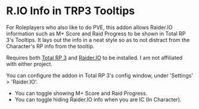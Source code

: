# R.IO Info in TRP3 Tooltips

For Roleplayers who also like to do PVE, this addon allows Raider.IO information such as M+ Score and Raid Progress to be shown in Total RP 3's Tooltips.
It lays out the info in a neat style so as to not distract from the Character's RP info from the tooltip.

Requires both [Total RP 3](https://github.com/Total-RP/Total-RP-3) and [Raider.IO](https://github.com/RaiderIO/raiderio-addon) to be installed. I am not affiliated with either project.

You can configure the addon in Total RP 3's config window, under 'Settings' > 'Raider.IO'.

<ul><li>You can toggle showing M+ Score and Raid Progress.</li>
<li>You can toggle hiding Raider.IO info when you are IC (In Character).</li></ul>

